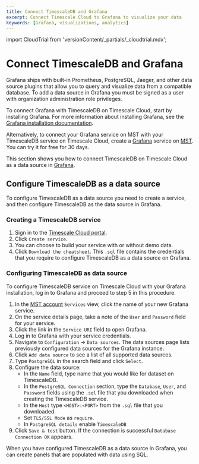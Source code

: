 ```yaml
---
title: Connect TimescaleDB and Grafana
excerpt: Connect Timescale Cloud to Grafana to visualize your data
keywords: [Grafana, visualizations, analytics]
---
```


import CloudTrial from 'versionContent/_partials/_cloudtrial.mdx';

# Connect TimescaleDB and Grafana

Grafana ships with built-in Prometheus, PostgreSQL, Jaeger, and other data
source plugins that allow you to query and visualize data from a compatible
database. To add a data source in Grafana you must be signed as a user with
organization administration role privileges.

To connect Grafana with TimescaleDB on Timescale Cloud, start by installing Grafana.
For more information about installing Grafana, see the [Grafana installation documentation][grafana-install].

Alternatively, to connect your Grafana service on MST with your TimescaleDB service
on Timescale Cloud, create a [Grafana][install-grafana] service on
[MST][mst-login]. You can try it for free for 30 days.

This section shows you how to connect TimescaleDB on Timescale Cloud
as a data source in [Grafana][grafana-homepage].

## Configure TimescaleDB as a data source

To configure TimescaleDB as a data source you need to create a service,
and then configure TimescaleDB as the data source in Grafana.

<procedure>

### Creating a TimescaleDB service

1.  Sign in to the [Timescale Cloud portal][tsc-portal].
1.  Click `Create service`.
1.  You can choose to build your service with or without demo data. 
1.  Click `Download the cheatsheet`. This `.sql` file contains the credentials
    that you require to configure TimescaleDB as a data source on Grafana.

<CloudTrial />

</procedure>

<procedure>

### Configuring TimescaleDB as data source

To configure TimescaleDB service on Timescale Cloud with your Grafana
installation, log in to Grafana and proceed to step 5 in this procedure.

1.  In the [MST account][mst-login] `Services` view, click the name of your new
    Grafana service.
1.  On the service details page, take a note of the `User` and `Password` field for
    your service.
1.  Click the link in the `Service URI` field to open Grafana.
1.  Log in to Grafana with your service credentials.
1.  Navigate to `Configuration` → `Data sources`. The data sources page lists
    previously configured data sources for the Grafana instance.
1.  Click `Add data source` to see a list of all supported data sources.
1.  Type `PostgreSQL` in the search field and click `Select`.
1.  Configure the data source:
    *   In the `Name` field, type name that you would like for dataset on TimescaleDB.
    *   In the `PostgreSQL Connection` section, type the  `Database`, `User`,
        and `Password` fields using the `.sql` file that you downloaded when
        creating the TimescaleDB service. 
    *   In the `Host` type `<HOST>:<PORT>` from the `.sql` file that you downloaded.
    *   Set `TLS/SSL Mode` as `require`.
    *   In `PostgreSQL details` enable `TimescaleDB`
1.  Click `Save & test` button. If the connection is successful
    `Database Connection OK` appears. 

</procedure>

When you have configured TimescaleDB as a data source in Grafana, you can create panels that are populated with data using SQL.

[grafana-homepage]: https://grafana.com/
[tsc-portal]: https://console.cloud.timescale.com/
[install-grafana]: /timescaledb/:currentVersion:/tutorials/grafana/installation/#create-a-new-service-for-grafana
[mst-login]: https://portal.managed.timescale.com
[grafana-install]: https://grafana.com/docs/grafana/latest/installation/
